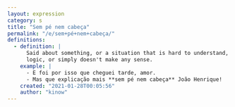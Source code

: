 ```yaml
---
layout: expression
category: s
title: "Sem pé nem cabeça"
permalink: "/e/sem+pé+nem+cabeça/"
definitions:
  - definition: |
      Said about something, or a situation that is hard to understand, doesn't have
      logic, or simply doesn't make any sense.
    example: |
      - E foi por isso que cheguei tarde, amor.
      - Mas que explicação mais **sem pé nem cabeça** João Henrique!
    created: "2021-01-28T00:05:56"
    author: "kinow"
---
```

